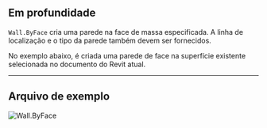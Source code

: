 ## Em profundidade
`Wall.ByFace` cria uma parede na face de massa especificada. A linha de localização e o tipo da parede também devem ser fornecidos.

No exemplo abaixo, é criada uma parede de face na superfície existente selecionada no documento do Revit atual.
___
## Arquivo de exemplo

![Wall.ByFace](./Revit.Elements.Wall.ByFace_img.jpg)
